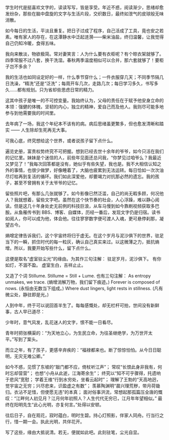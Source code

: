 <!-- 
title: 为什么开始
datetime: 2025-06-29 22:36:00
licence: CC BY-NC-ND 4.0
-->

学生时代是挺喜欢文字的，读读写写，皆是享受。年近不惑，阅读渐少，思绪却愈发纷杂，那些在脑中盘旋的文字与生活片段，交织数日，最终如泄气的皮球般无味消散。

如今每日的生活，平淡且重复。把日子过成了程序，自己活成了工具，竟也安之若素。唯有家人的存在，在这潭静水中泛起涟漪——柴米油盐，终归温馨，让我觉得自己仍知冷暖，食得五味。

我向来散淡，物欲极简。常对妻笑言：人为什么要有衣柜呢？有个晾衣架就够了。四季常服不过八套，换干洗湿。春秋两季温度相似可以合并，那六套就够了！要柜子岂不多余？

我的生活也如同设定好的一样，什么季节穿什么；一件衣服穿几天；不同季节隔几日洗澡，“精洗”还是“泛洗”；每周开车几次，走路几次；每日学习多久，书写多久......都有规划。只为省却些思虑日常的精力。  

这其中孩子是唯一的不可控变量。我始终认为，父母的责任在于赋予他安身立命的本领：强健的体魄，坚韧的内心，独立的精神，爱自己而及他人。我则尽可能多地参与到他需要我的时间里。

去年病了一场，我这个年纪本不该有的病。病后思绪虽更繁多，但也愈发清晰和踏实 —— 人生除却生死再无大事。

可我心底，终究想给这个世界，或者说孩子留下点什么。

遍览史册，富贵权势终究不可把握。想到已经去世十余年的爷爷，如今只活在我们的记忆里。妹妹是个迷信的人，前些年见面还总问我，“你梦见过咱爷么？我最近又梦见了！”我每次回答都是没有，她似乎有些失望，我也是。我不大相信认知之外的事情，也很少做梦，好像睡着了，大脑也疲累到无法运转。每日恰如一次次油尽灯枯再到复活的循环。我们如此深爱他，却要竭力对抗那必然的遗忘。我的孩子，甚至不曾拥有关于太爷爷的记忆。

留些照片吧，有那么几张就够了。如今影像已然泛滥，自己的尚无暇多顾，何况他人？我就想着，留些文字吧。虽然在这个快节奏的社会，人心浮躁，难以静心阅读。但是这几十年身处史无前例的科技巨浪，从车马慢到如今靠刷视频获取多巴胺。从鱼雁传书到 BBS、博客、自媒体，历经一番后，发现文字仍是归宿。读书如阅人，你可以成为他，体会他。往往寥寥数字便可渡人入魂，更可悬停刹那，凝望古今。

熵增定律告诉我们，这个宇宙终将归于虚无。在这个岁月与泥沙俱下的世界，驻足当下的一瞬，抓住时代的每一粒灰，确认自己真实来过。以这微薄之力，抵抗熵增。所以，我要开始写些什么，留下点什么。

这便是取名“虚室驻尘光”的缘由。为其作三句注解：
驻足岁月，泥沙俱下。
有你如灯，不涸不盈。
虚室生白，吉祥止止。

又造了个词 Stillume. Stillume = Still + Lume. 也有三句注解：
As entropy unmakes, we trace. (熵增消解万物，我们留下痕迹。)
Forever is composed of nows. (永恒由无数当下组成。)
Where dust lingers, light rests in stillness. (凡有微尘处，静驻即是光。)

人到中年，终于可以说回首半生了。每每感慨处，却无栏杆可拍，世间没有新鲜事，古人早已道尽：

少年时，意气风发，乱花迷人的文字，恨不能一日看尽。

青年时把张横渠的：“为天地立心，为生民立命，为往圣继绝学，为万世开太平。”写到了案头。

而立之年，有了孩子，更感辛弃疾的：“福禄都来也。断了惊惊怕怕。从今日日聪明，无灾无难公卿。”

如今不惑，见惯了东坡的“敲门都不应，倚杖听江声”；
常叹“长恨此身非我有，何时忘却营营”；
也想“小舟从此逝，江海寄余生”；
终究以“知不可乎骤得，托遗响于悲风”宽慰；
学着王维“行到水穷处，坐看云起时”；
理解了王勃的“天高地迥，觉宇宙之无穷；兴尽悲来，识盈虚之有数”；
羡慕陶渊明“晨兴理荒秽，带月荷锄归。衣沾不足惜，但使愿无违”的本真；
面对俗事洪流，常想起那孤篇压全唐的慨叹：“江畔何人初见月？江月何年初照人？人生代代无穷已，江月年年望相似。”
最终在阳明先生“此心光明，亦复何言。”处得以安顿。

往后日子，自在观花，寂时蕴白，明时生碧。持心灯照影，伴家人同舟。行当行之行，惜一期一会。执此光明，共伴花开。

写了这些，缘由大抵说清。若无，便就如此吧。此刻驻笔，尘光自显。